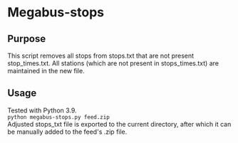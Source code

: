# Megabus-stops

## Purpose
This script removes all stops from stops.txt that are not present stop_times.txt. All stations (which are not present in stops_times.txt) are maintained in the new file.   

## Usage
Tested with Python 3.9.<br>
```python megabus-stops.py feed.zip```<br>
Adjusted stops_txt file is exported to the current directory, after which it can be manually added to the feed's .zip file.<br>


